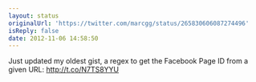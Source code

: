 ```yaml
---
layout: status
originalUrl: 'https://twitter.com/marcgg/status/265830606087274496'
isReply: false
date: 2012-11-06 14:58:50
---
```


Just updated my oldest gist, a regex to get the Facebook Page ID from a given URL: http://t.co/N7TS8YYU
